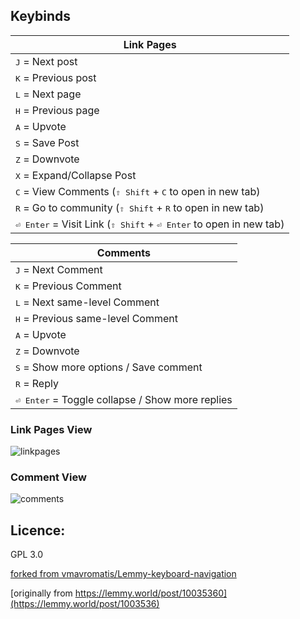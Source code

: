 ## Keybinds

|                         Link Pages                                |
|----------------------------------------------------------------------|
| <kbd>J</kbd> = Next post                                |
| <kbd>K</kbd> = Previous post                          |
| <kbd>L</kbd> = Next page                  |
| <kbd>H</kbd> = Previous page                |
| <kbd>A</kbd> = Upvote                                                |
| <kbd>S</kbd> = Save Post                                               |
| <kbd>Z</kbd> = Downvote                                              |
| <kbd>X</kbd> = Expand/Collapse Post                                       |
| <kbd>C</kbd> = View Comments (<kbd>⇧ Shift</kbd> + <kbd>C</kbd> to open in new tab)  |
| <kbd>R</kbd> = Go to community (<kbd>⇧ Shift</kbd> + <kbd>R</kbd> to open in new tab)                                                 |
| <kbd>⏎ Enter</kbd> = Visit Link (<kbd>⇧ Shift</kbd> + <kbd>⏎ Enter</kbd> to open in new tab)                                     |

|                         Comments                                 |
|----------------------------------------------------------------------|
| <kbd>J</kbd> = Next Comment                                 |
| <kbd>K</kbd> = Previous Comment                           |
| <kbd>L</kbd> = Next same-level Comment                    |
| <kbd>H</kbd> = Previous same-level Comment                |
| <kbd>A</kbd> = Upvote                                                |
| <kbd>Z</kbd> = Downvote                                              |
| <kbd>S</kbd> = Show more options / Save comment                                                |
| <kbd>R</kbd> = Reply                                                 |
| <kbd>⏎ Enter</kbd> = Toggle collapse / Show more replies                                    |

### Link Pages View
![linkpages](https://github.com/InfinibyteF4/Lemmy-keyboard-navigation/assets/75824710/2f3671cc-c8e8-48d5-a69f-be3fc98a0fa9)


### Comment View
![comments](https://github.com/InfinibyteF4/Lemmy-keyboard-navigation/assets/75824710/2786b5a8-f8c2-434c-8fd4-e3d5b1fe0e83)



## Licence: 
GPL 3.0

[forked from vmavromatis/Lemmy-keyboard-navigation](https://github.com/vmavromatis/Lemmy-keyboard-navigation)

[originally from https://lemmy.world/post/10035360](https://lemmy.world/post/1003536)
